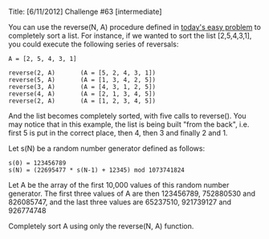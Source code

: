 Title: [6/11/2012] Challenge #63 [intermediate]

You can use the reverse(N, A) procedure defined in [today's easy problem](http://www.reddit.com/r/dailyprogrammer/comments/uw14f/6112012_challenge_63_easy/) to completely sort a list. For instance, if we wanted to sort the list [2,5,4,3,1], you could execute the following series of reversals:

    A = [2, 5, 4, 3, 1]
    
    reverse(2, A)       (A = [5, 2, 4, 3, 1])
    reverse(5, A)       (A = [1, 3, 4, 2, 5])
    reverse(3, A)       (A = [4, 3, 1, 2, 5])
    reverse(4, A)       (A = [2, 1, 3, 4, 5])
    reverse(2, A)       (A = [1, 2, 3, 4, 5])

And the list becomes completely sorted, with five calls to reverse(). You may notice that in this example, the list is being built "from the back", i.e. first 5 is put in the correct place, then 4, then 3 and finally 2 and 1.

Let s(N) be a random number generator defined as follows:

    s(0) = 123456789
    s(N) = (22695477 * s(N-1) + 12345) mod 1073741824
    
Let A be the array of the first 10,000 values of this random number generator. The first three values of A are then 123456789, 752880530 and 826085747, and the last three values are 65237510, 921739127 and 926774748

Completely sort A using only the reverse(N, A) function. 

